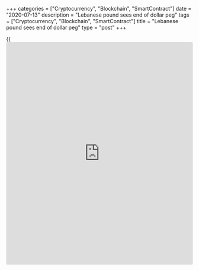 +++
categories = ["Cryptocurrency", "Blockchain", "SmartContract"]
date = "2020-07-13"
description = "Lebanese pound sees end of dollar peg"
tags = ["Cryptocurrency", "Blockchain", "SmartContract"]
title = "Lebanese pound sees end of dollar peg"
type = "post"
+++

{{<iframe id="large-banner" src="https://www.bounty.group/#slide=17.0" width="100%" height="600" scrolling="no" style="border: 0px solid rgb(216, 221, 230); border-radius: 3px;">}}

![Lebanon-flag-waving-car-R-780.jpg][1]

  

__

Masked men recently bore a coffin adorned with the Lebanese pound in the
city of Zahlé as people protested against years of corruption and
mismanagement that have led Lebanon to economic collapse. In Sidon,
people waved flags atop their cars on Labour Day.

The Lebanese pound, which has been pegged to the dollar since 1997, has
lost 50% of its value since October, causing food and essential goods
prices to soar. It is the latest sign that the government’s inability to
enact reforms is having real consequences for Lebanon’s population.

On April 30, prime minister Hassan Diab published a 53-page financial
recovery plan that, alongside structural reforms and [changes to the
banking system][2] and central bank, includes allowing the Lebanese
pound to adjust to market rates, estimated to be L£3,500 to the dollar.

“The peg to the US dollar that has been maintained over decades is now
impossible to restore and must be revamped,” the plan says. “For years
the lack of competitiveness of the Lebanese companies has prevented the
emergence of a productive and diversified economic base in Lebanon and
encouraged the consumption of imported goods through artificially
inflated purchasing power.”

  

> They’re too scared of saying the peg is gone. For me, you have to
float the pound and make those stupid rates collapse  
>

>

>  - Senior banker

  

The government also says it plans to turn to the IMF for financial
support, noting that without it, Lebanon will not be able to “tackle
fully all the imbalances inherited from the past.”

Lebanon is seeking as much as $10 billion of financial assistance from
external sources.

“The peg is finished,” says a senior banking source.

### Careful management

Analysts say the 23-year peg, once a pillar of support and then a key
factor in the collapse of Lebanon’s economy, must be carefully managed
into any official float.

While the official rate of L£1,507.5 to the dollar continues to be used
by the Banque du Liban to import fuel, medicine and basic food stuffs,
around 70% of transactions are now conducted at a parallel rate of
around L£4,100.

Economy minister Raoul Nehme says consumer goods in Lebanon have risen
in price by 50% since October.

![Garbis_Iradian-IIF-160x186.png][3]  
  
---  
  
_Garbis Iradian,  
IIF_  
  
“The [float] has indirectly happened as more than 70% of economic
transactions are at the parallel rate,” says Garbis Iradian, chief
economist for MENA at the Institute of International Finance (IIF). “The
current view by the authorities is to unify the dual or multiple
exchange rates after an agreement with the IMF.”

“The overvalued exchange rate was one of the main problems for what
happened,” he says.  “Imports were rising at dramatic rate and exports
remained subdued, leading to persistent large current account deficits,
depletion of foreign exchange reserves, and rising debt.”

Diab has laid the blame for the plummeting currency on central bank
governor Riad Salamé, but analysts worry that the public fall out
between the Banque du Liban and the government could stall an [economic
reform plan seen as vital to unlocking IMF support][4].

### Six rates

In reality, there are as many as half a dozen exchange rates in Lebanon.

Multiple exchange rates allow the central bank to ration foreign
exchange and restrict the availability of ‘cheaper’ dollars for
necessities such as fuel, medicine and wheat imports. But such a system
also creates opportunities for [arbitrage](https://www.playgroundfx.com/blog/arbitrage-bot-bitcoin/) and prolongs a distorted and
inefficient system.

![riad salame 160x186][5]  
  
---  
  
 _Riad Salamé,  
Banque du Liban_  
  
The central bank has two official dollar rates just for banks, one of
L£1,500 (for most transactions, including the importation of
necessities), and another of L$3,000, which allows dollar depositors to
sell up to $4,000 a month against Lebanese cash.

In addition, the central bank has a third official rate against the
dollar of L$3,200 for exchange companies, except Western Union/OMT,
where a fourth official rate of L$3,800 is allowed.

In the meantime, dollars are for sale on the black market for L$4,300.

Finally, there is a sixth rate offered indirectly by banks looking to
attract foreign dollars, the senior banker says. Banks are offering to
credit the account of depositors bringing in fresh foreign dollars with
2.2 times the amount in their Lebanese dollar accounts – meaning they
get L£6,600 on the first $4,000 and L£3,300 on anything above that.

The banker likened what he called the “Lebanese dollar” or “lollar” to
monopoly money. Depositors are able to use these dollars locally, but
cannot transfer them abroad.

“Locally, if you go to a supermarket or restaurant, you can use your
Lebanese dollar credit card, but you cannot transfer these lollars
abroad,” he says. “Lebanese dollars are now worth about 45% in real
foreign dollars.”

Analysts believe the government will not be able to unify the multiple
exchange rates into a single-market determined currency until it has
secured some form of foreign creditor support, most likely from the IMF.

“They’re too scared of saying the peg is gone,” says the senior banker.
“For me, you have to float the pound and make those stupid rates
collapse. But realistically, I do not advocate floating it completely
until you have a deal with the IMF, because if you don’t have a deal,
the rate will go up to L£10,000, L£20,000.”

### Poor strategy

Dollar shortages, exacerbated by falling remittances, means that the
central bank does not have the FX required to defend the currency for
more than a few months, and given the heightened risks of a health
crisis amid Covid-19, the banker says it would be a poor strategy.

“If [Salamé] did, it would last a few months, and then you would have no
hard currency left,” he says. “He needs to keep that for the import of
necessary goods.”

Iradian agrees that the government should not officially float the
currency without an IMF programme and adequate external financing.

“If the central bank does not have enough FX to intervene in the market
and stabilise the rate, you cannot stabilize the exchange rate and it
may continue to depreciate, this is the fear,” he says. “If you have an
IMF programme, the central bank will be in a better situation to
stabilise the rate or bring it down to a rate of less than L£3,000.”

  

> I don’t think IMF will agree on a programme with multiple exchange
rates because it would be distortive to the economy and will encourage
rent seeking  
>

>

>  - Garbis Iradian, IIF

  

Iradian says that with IMF support, and the implementation of crucial
fiscal and structural reforms, the parallel exchange rate could
appreciate close to an equilibrium rate of around L£3,000 to the dollar.

But he warns the IMF may require Lebanon to float the pound before
agreeing to a programme.

“From my experience at the IMF, when the Fund wants to agree on a
programme with a county with a parallel exchange and official rates,
where the spread is more than 50%, they will put a condition to move to
a floating exchange-rate system, an IMF ‘prior action’,” Iradian says.

“I don’t think IMF will agree on a programme with multiple exchange
rates because it would be distortive to the economy and will encourage
rent seeking.”

Other prior actions such as reform to the electricity sector may be seen
as an adequate substitute to unlocking IMF funding, however.

In addition, the recovery plan proposes formalising capital controls at
individual bank level, a [policy](https://www.fintechee.com/policy/) the IMF has been [historical](https://www.fintechee.com/services/historical-data-for-forex/)ly against.

“Comprehensive” capital controls, the plan says, will remain in place as
long as financial stability remains at risk. It adds: “We assume a
gradual lifting starting in 2021.”

Free markets, a liberalized exchange rate and an open economy have been
central tenets of the IMF’s advice on monetary [policy](https://www.fintechee.com/policy/) since the Fund was
formed in 1945, but recently, the IMF has signalled it is [re-thinking
its approach to capital flow management][6] in a new integrated [policy](https://www.fintechee.com/policy/)
framework.

IMF head Kristalina Georgieva tweeted that she has had a “productive”
call with Lebanon’s prime minster to discuss the government’s recovery
plan on Monday.

  

   1. /v-35496a9f4d462c57db1ee93455e693ce/Media/images/euromoney/reuters-11/Lebanon-flag-waving-car-R-780.jpg
   2. www.euromoney.com/article/b1kwbrjj7pczrz/lebanon-depositor-bailin-39may-be-the-only-way39-to-save-the-banking-sector
   3. /v-751c03917d9276e2b649ab354b19437b/Media/images/euromoney/people-28/Garbis_Iradian-IIF-160x186.png
   4. www.euromoney.com/article/b1j8wm9d8bml5j/seven-[options](https://www.fixpro.org/post/options-liquidity/)-for-lebanon-as-economic-crisis-deepens
   5. /v-87d993a49e37b0054139ec9190484954/Media/images/euromoney/magazine/oct-19-2/riad salame 160x186.jpg
   6. www.euromoney.com/article/b1j6r0cctf7wrh/imf-considers-benefits-of-capital-flow-management-in-[policy](https://www.fintechee.com/policy/)-re-think